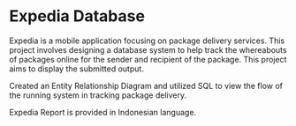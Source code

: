 Expedia Database
===
Expedia is a mobile application focusing on package delivery services. This project involves designing a database system to help track the whereabouts of packages online for the sender and recipient of the package. This project aims to display the submitted output. 

Created an Entity Relationship Diagram and utilized SQL to view the flow of the running system in tracking package delivery.

Expedia Report is provided in Indonesian language.
